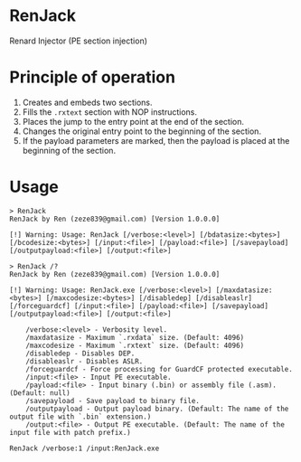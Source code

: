 # RenJack
Renard Injector (PE section injection)
# Principle of operation
1. Creates and embeds two sections.
2. Fills the `.rxtext` section with NOP instructions.
3. Places the jump to the entry point at the end of the section.
4. Changes the original entry point to the beginning of the section.
5. If the payload parameters are marked, then the payload is placed at the beginning of the section.
# Usage
```
> RenJack
RenJack by Ren (zeze839@gmail.com) [Version 1.0.0.0]

[!] Warning: Usage: RenJack [/verbose:<level>] [/bdatasize:<bytes>] [/bcodesize:<bytes>] [/input:<file>] [/payload:<file>] [/savepayload] [/outputpayload:<file>] [/output:<file>]
```
```
> RenJack /?
RenJack by Ren (zeze839@gmail.com) [Version 1.0.0.0]

[!] Warning: Usage: RenJack.exe [/verbose:<level>] [/maxdatasize:<bytes>] [/maxcodesize:<bytes>] [/disabledep] [/disableaslr] [/forceguardcf] [/input:<file>] [/payload:<file>] [/savepayload] [/outputpayload:<file>] [/output:<file>]

    /verbose:<level> - Verbosity level.
    /maxdatasize - Maximum `.rxdata` size. (Default: 4096)
    /maxcodesize - Maximum `.rxtext` size. (Default: 4096)
    /disabledep - Disables DEP.
    /disableaslr - Disables ASLR.
    /forceguardcf - Force processing for GuardCF protected executable.
    /input:<file> - Input PE executable.
    /payload:<file> - Input binary (.bin) or assembly file (.asm). (Default: null)
    /savepayload - Save payload to binary file.
    /outputpayload - Output payload binary. (Default: The name of the output file with `.bin` extension.)
    /output:<file> - Output PE executable. (Default: The name of the input file with patch prefix.)
```
```
RenJack /verbose:1 /input:RenJack.exe
```
